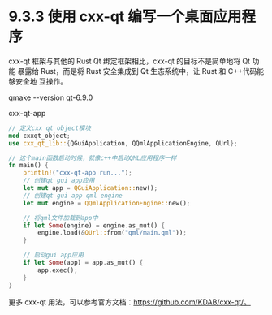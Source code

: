 # 9.3.3 使用 cxx-qt 编写一个桌面应用程序
cxx-qt 框架与其他的 Rust Qt 绑定框架相比，cxx-qt 的目标不是简单地将 Qt 功能
暴露给 Rust，而是将 Rust 安全集成到 Qt 生态系统中，让 Rust 和 C++代码能够安全地
互操作。

qmake --version
qt-6.9.0

cxx-qt-app

```rust
// 定义cxx qt object模块
mod cxxqt_object;
use cxx_qt_lib::{QGuiApplication, QQmlApplicationEngine, QUrl};

// 这个main函数启动时候，就像c++中启动QML应用程序一样
fn main() {
    println!("cxx-qt-app run...");
    // 创建qt gui app应用
    let mut app = QGuiApplication::new();
    // 创建qt gui app qml engine
    let mut engine = QQmlApplicationEngine::new();

    // 将qml文件加载到app中
    if let Some(engine) = engine.as_mut() {
        engine.load(&QUrl::from("qml/main.qml"));
    }

    // 启动gui app应用
    if let Some(app) = app.as_mut() {
        app.exec();
    }
}
```

更多 cxx-qt 用法，可以参考官方文档：https://github.com/KDAB/cxx-qt/。

